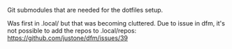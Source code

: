 Git submodules that are needed for the dotfiles setup.

Was first in .local/ but that was becoming cluttered. Due to issue in dfm, it's not possible to add the repos to .local/repos: https://github.com/justone/dfm/issues/39
